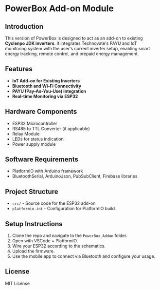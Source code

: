 # PowerBox Add-on Module

## Introduction
This version of PowerBox is designed to act as an add-on to existing **Cyclenpo JDK inverters**. It integrates Technovate's PAYU and IoT monitoring system with the user's current inverter setup, enabling smart energy tracking, remote control, and prepaid energy management.

## Features
- **IoT Add-on for Existing Inverters**
- **Bluetooth and Wi-Fi Connectivity**
- **PAYU (Pay-As-You-Use) Integration**
- **Real-time Monitoring via ESP32**

## Hardware Components
- ESP32 Microcontroller
- RS485 to TTL Converter (if applicable)
- Relay Module
- LEDs for status indication
- Power supply module

## Software Requirements
- PlatformIO with Arduino framework
- BluetoothSerial, ArduinoJson, PubSubClient, Firebase libraries

## Project Structure
- `src/` - Source code for the ESP32 add-on
- `platformio.ini` - Configuration for PlatformIO build

## Setup Instructions
1. Clone the repo and navigate to the `PowerBox_Addon` folder.
2. Open with VSCode + PlatformIO.
3. Wire your ESP32 according to the schematics.
4. Upload the firmware.
5. Use the mobile app to connect via Bluetooth and configure your usage.

## License
MIT License